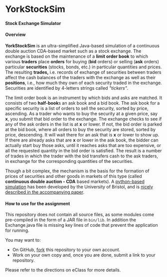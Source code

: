 # YorkStockSim

#### Stock Exchange Simulator

#### Overview

**YorkStockSim** is an ultra-simplified Java-based simulation of a continuous double auction CDA-based market such as a stock exchange. The exchange is based on the maintenance of a **limit order book** to which various **traders** place **orders** for buying (**bid** orders) or selling (**ask** orders) particular **securities** (stocks, bonds, etc.) in particular quantities and prices. The resulting **trades,** i.e. records of exchange of securities between traders affect the cash balances of the traders with the exchange as well as their **positions**, i.e., how much they own of each security traded in the exchange. Securities are identified by 4-letters strings called _"tickers"_.  

The limit order book is an instrument by which bids and asks are matched. It consists of two **half-book**s an ask book and a bid book. The ask book for a specific security is a list of orders to sell the security, sorted by price, ascending. As a trader who wants to buy the security at a given price, say **x**, you submit that bid order to the exchange. The exchange checks to see if any of the ask orders in the list is at **x** or lower. If not, the bid order is parked at the bid book, where all orders to buy the security are stored, sorted by price, descending. It will wait there for an ask that is **x** or lower to show up. If there are already asks that are **x** or lower in the ask book, the bidder can actually start buy those asks, until it reaches asks that are too expensive, or all the requested quantity in the bid order is satisfied. The result is a number of trades in which the trader with the bid transfers cash to the ask traders, in exchange for the corresponding quantities of the securities. 

Though a bit complex, the mechanism is the basis for the formation of prices of securities and other goods in markets of this type (called **continuous double auction - CDA** based markets). A [python-based simulation](https://github.com/davecliff/BristolStockExchange/tree/master) has been developed by the University of Bristol, and is [nicely described in the accompanying paper](https://github.com/davecliff/BristolStockExchange/blob/master/BSEguide1.2e.pdf).  

#### How to use for the assignment

This repository does not contain all source files, as some modules come pre-compiled in the form of a JAR file in `bin/lib`. In addition the Exchange.java file is missing key lines of code that prevent the application for running. 

You may want to:
- On GitHub, [fork](https://docs.github.com/en/pull-requests/collaborating-with-pull-requests/working-with-forks/fork-a-repo) this repository to your own account.
- Work on your own copy and, once you are done, submit a link to your repository. 

Please refer to the directions on eClass for more details.
